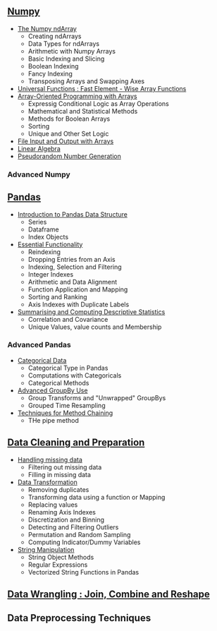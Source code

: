 ## [Numpy]()
  - [The Numpy ndArray]()
    - Creating ndArrays 
    - Data Types for ndArrays
    - Arithmetic with Numpy Arrays
    - Basic Indexing and Slicing
    - Boolean Indexing
    - Fancy Indexing
    - Transposing Arrays and Swapping Axes
  - [Universal Functions : Fast Element - Wise Array Functions]()
  - [Array-Oriented Programming with Arrays]()
    -  Expressig Conditional Logic as Array Operations
    -  Mathematical and Statistical Methods
    -  Methods for Boolean Arrays
    -  Sorting
    -  Unique and Other Set Logic
  - [File Input and Output with Arrays]()
  - [Linear Algebra]()
  - [Pseudorandom Number Generation]() 


### Advanced Numpy


## [Pandas]()
  - [Introduction to Pandas Data Structure]()
    - Series
    - Dataframe
    - Index Objects
  - [Essential Functionality]()
    - Reindexing
    - Dropping Entries from an Axis
    - Indexing, Selection and Filtering
    - Integer Indexes
    - Arithmetic and Data Alignment
    - Function Application and Mapping
    - Sorting and Ranking
    - Axis Indexes with Duplicate Labels
  - [Summarising and Computing Descriptive Statistics]()
    - Correlation and Covariance
    - Unique Values, value counts and Membership    


### Advanced Pandas

- [Categorical Data]()
  - Categorical Type in Pandas
  - Computations with Categoricals
  - Categorical Methods
- [Advanced GroupBy Use]()
  - Group Transforms and "Unwrapped" GroupBys
  - Grouped Time Resampling
- [Techniques for Method Chaining]()
  - THe pipe method     


## [Data Cleaning and Preparation]()

- [Handling missing data]()
  - Filtering out missing data
  - Filling in missing data
- [Data Transformation]()
  - Removing duplicates
  - Transforming data using a function or Mapping
  - Replacing values
  - Renaming Axis Indexes
  - Discretization and Binning
  - Detecting and Filtering Outliers
  - Permutation and Random Sampling
  - Computing Indicator/Dummy Variables
- [String Manipulation]()
  - String Object Methods
  - Regular Expressions
  - Vectorized String Functions in Pandas     


## [Data Wrangling : Join, Combine and Reshape]()




## Data Preprocessing Techniques

